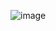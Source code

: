 ![image](https://github.com/Vasanth14/MyWallet/assets/35191203/234eba9b-1d75-49e5-8e3f-63e03f5099b0)
